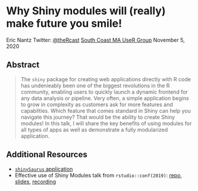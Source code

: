 # Why Shiny modules will (really) make future you smile!

Eric Nantz 
Twitter: [@theRcast](https://twitter.com/theRcast)
[South Coast MA UseR Group](https://www.meetup.com/South-Coast-useR-Group) 
November 5, 2020

## Abstract

> The `shiny` package for creating web applications directly with R code has undenieably been one of the biggest revolutions in the R community, enabling users to quickly launch a dynamic frontend for any data analysis or pipeline. Very often, a simple application begins to grow in complexity as customers ask for more features and capabilties.  Which feature that comes standard in Shiny can help you navigate this journey?  That would be the ability to create Shiny modules!  In this talk, I will share the key benefits of using modules for all types of apps as well as demonstrate a fully modularized application.

## Additional Resources

- [`shinySaurus` application](https://github.com/rpodcast/shinysaurus)
- Effective use of Shiny Modules talk from `rstudio::conf(2019)`: [repo](https://github.com/rpodcast/rsconf-2019), [slides](https://bit.ly/modules2019), [recording](https://rstudio.com/resources/rstudioconf-2019/effective-use-of-shiny-modules-in-application-development/)

